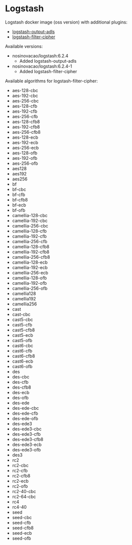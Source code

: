 # Logstash

Logstash docker image (oss version) with additional plugins:

 - [logstash-output-adls](https://rubygems.org/gems/logstash-output-adls)
 - [logstash-filter-cipher](https://www.elastic.co/guide/en/logstash/6.2/plugins-filters-cipher.html)

Available versions:

- nosinovacao/logstash:6.2.4
    - Added logstash-output-adls
- nosinovacao/logstash:6.2.4-1
    - Added logstash-filter-cipher

Available algorithms for logstash-filter-cipher:

- aes-128-cbc
- aes-192-cbc
- aes-256-cbc
- aes-128-cfb
- aes-192-cfb
- aes-256-cfb
- aes-128-cfb8
- aes-192-cfb8
- aes-256-cfb8
- aes-128-ecb
- aes-192-ecb
- aes-256-ecb
- aes-128-ofb
- aes-192-ofb
- aes-256-ofb
- aes128
- aes192
- aes256
- bf
- bf-cbc
- bf-cfb
- bf-cfb8
- bf-ecb
- bf-ofb
- camellia-128-cbc
- camellia-192-cbc
- camellia-256-cbc
- camellia-128-cfb
- camellia-192-cfb
- camellia-256-cfb
- camellia-128-cfb8
- camellia-192-cfb8
- camellia-256-cfb8
- camellia-128-ecb
- camellia-192-ecb
- camellia-256-ecb
- camellia-128-ofb
- camellia-192-ofb
- camellia-256-ofb
- camellia128
- camellia192
- camellia256
- cast
- cast-cbc
- cast5-cbc
- cast5-cfb
- cast5-cfb8
- cast5-ecb
- cast5-ofb
- cast6-cbc
- cast6-cfb
- cast6-cfb8
- cast6-ecb
- cast6-ofb
- des
- des-cbc
- des-cfb
- des-cfb8
- des-ecb
- des-ofb
- des-ede
- des-ede-cbc
- des-ede-cfb
- des-ede-ofb
- des-ede3
- des-ede3-cbc
- des-ede3-cfb
- des-ede3-cfb8
- des-ede3-ecb
- des-ede3-ofb
- des3
- rc2
- rc2-cbc
- rc2-cfb
- rc2-cfb8
- rc2-ecb
- rc2-ofb
- rc2-40-cbc
- rc2-64-cbc
- rc4
- rc4-40
- seed
- seed-cbc
- seed-cfb
- seed-cfb8
- seed-ecb
- seed-ofb